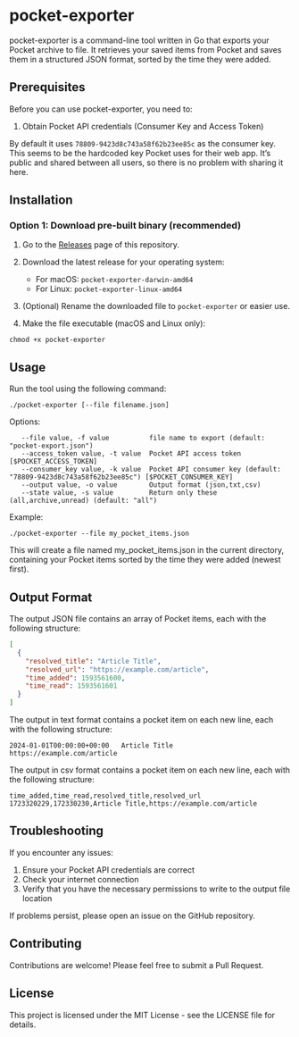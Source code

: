 # pocket-exporter

pocket-exporter is a command-line tool written in Go that exports your Pocket archive to file. It retrieves your saved items from Pocket and saves them in a structured JSON format, sorted by the time they were added.

## Prerequisites

Before you can use pocket-exporter, you need to:

1. Obtain Pocket API credentials (Consumer Key and Access Token)

By default it uses `78809-9423d8c743a58f62b23ee85c` as the consumer key.
This seems to be the hardcoded key Pocket uses for their web app. It’s public and shared between all users, so there is no problem with sharing it here.


## Installation

### Option 1: Download pre-built binary (recommended)

1. Go to the [Releases](https://github.com/crhuber/pocket-exporter/releases) page of this repository.
2. Download the latest release for your operating system:

   - For macOS: `pocket-exporter-darwin-amd64`
   - For Linux: `pocket-exporter-linux-amd64`

3. (Optional) Rename the downloaded file to `pocket-exporter` or easier use.
4. Make the file executable (macOS and Linux only):

`chmod +x pocket-exporter`


## Usage
Run the tool using the following command:

`./pocket-exporter [--file filename.json]`

Options:

```
   --file value, -f value          file name to export (default: "pocket-export.json")
   --access_token value, -t value  Pocket API access token [$POCKET_ACCESS_TOKEN]
   --consumer_key value, -k value  Pocket API consumer key (default: "78809-9423d8c743a58f62b23ee85c") [$POCKET_CONSUMER_KEY]
   --output value, -o value        Output format (json,txt,csv)
   --state value, -s value         Return only these (all,archive,unread) (default: "all")
```

Example:

`./pocket-exporter --file my_pocket_items.json`

This will create a file named my_pocket_items.json in the current directory, containing your Pocket items sorted by the time they were added (newest first).

## Output Format
The output JSON file contains an array of Pocket items, each with the following structure:

```json
[
  {
    "resolved_title": "Article Title",
    "resolved_url": "https://example.com/article",
    "time_added": 1593561600,
    "time_read": 1593561601
  }
]
```

The output in text format contains a pocket item on each new line, each with the following structure:

```
2024-01-01T00:00:00+00:00	Article Title	https://example.com/article
```

The output in csv format contains a pocket item on each new line, each with the following structure:
```
time_added,time_read,resolved_title,resolved_url
1723320229,172330230,Article Title,https://example.com/article
```

## Troubleshooting
If you encounter any issues:

1. Ensure your Pocket API credentials are correct
2. Check your internet connection
3. Verify that you have the necessary permissions to write to the output file location

If problems persist, please open an issue on the GitHub repository.

## Contributing
Contributions are welcome! Please feel free to submit a Pull Request.

## License
This project is licensed under the MIT License - see the LICENSE file for details.
